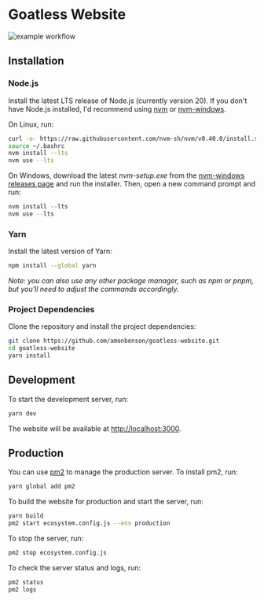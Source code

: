 # Goatless Website

![example workflow](https://github.com/amonbenson/goatless-website/actions/workflows/lint.yml/badge.svg)

## Installation

### Node.js

Install the latest LTS release of Node.js (currently version 20). If you don't have Node.js installed, I'd recommend using [nvm](https://github.com/nvm-sh/nvm) or [nvm-windows](https://github.com/coreybutler/nvm-windows).

On Linux, run:

```bash
curl -o- https://raw.githubusercontent.com/nvm-sh/nvm/v0.40.0/install.sh | bash
source ~/.bashrc
nvm install --lts
nvm use --lts
```

On Windows, download the latest _nvm-setup.exe_ from the [nvm-windows releases page](https://github.com/coreybutler/nvm-windows/releases) and run the installer. Then, open a new command prompt and run:

```powershell
nvm install --lts
nvm use --lts
```

### Yarn

Install the latest version of Yarn:

```bash
npm install --global yarn
```

_Note: you can also use any other package manager, such as npm or pnpm, but you'll need to adjust the commands accordingly._

### Project Dependencies

Clone the repository and install the project dependencies:

```bash
git clone https://github.com/amonbenson/goatless-website.git
cd goatless-website
yarn install
```

## Development

To start the development server, run:

```bash
yarn dev
```

The website will be available at [http://localhost:3000](http://localhost:3000).

## Production

You can use [pm2](https://pm2.keymetrics.io/) to manage the production server. To install pm2, run:

```bash
yarn global add pm2
```

To build the website for production and start the server, run:

```bash
yarn build
pm2 start ecosystem.config.js --env production
```

To stop the server, run:

```bash
pm2 stop ecosystem.config.js
```

To check the server status and logs, run:

```bash
pm2 status
pm2 logs
```

